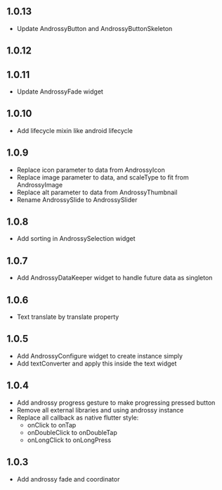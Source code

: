 ## 1.0.13

* Update AndrossyButton and AndrossyButtonSkeleton

## 1.0.12

## 1.0.11

* Update AndrossyFade widget

## 1.0.10

* Add lifecycle mixin like android lifecycle

## 1.0.9

* Replace icon parameter to data from AndrossyIcon
* Replace image parameter to data, and scaleType to fit from AndrossyImage
* Replace alt parameter to data from AndrossyThumbnail
* Rename AndrossySlide to AndrossySlider

## 1.0.8

* Add sorting in AndrossySelection widget

## 1.0.7

* Add AndrossyDataKeeper widget to handle future data as singleton

## 1.0.6

* Text translate by translate property

## 1.0.5

* Add AndrossyConfigure widget to create instance simply
* Add textConverter and apply this inside the text widget

## 1.0.4

* Add androssy progress gesture to make progressing pressed button
* Remove all external libraries and using androssy instance
* Replace all callback as native flutter style:
    - onClick to onTap
    - onDoubleClick to onDoubleTap
    - onLongClick to onLongPress

## 1.0.3

* Add androssy fade and coordinator
